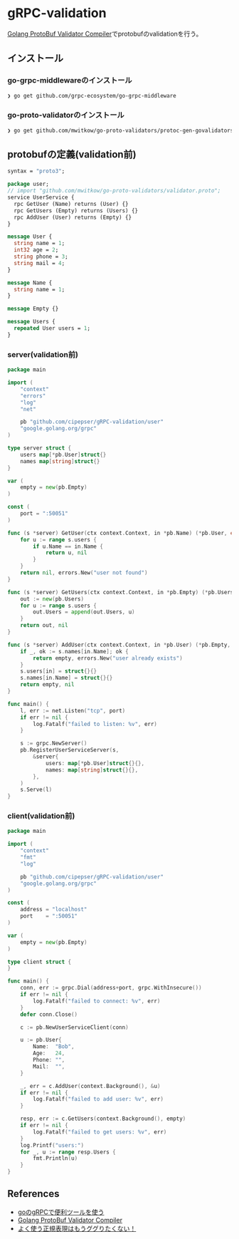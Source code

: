 # gRPC-validation

[Golang ProtoBuf Validator Compiler](https://github.com/mwitkow/go-proto-validators)でprotobufのvalidationを行う。

## インストール

### go-grpc-middlewareのインストール

```sh
❯ go get github.com/grpc-ecosystem/go-grpc-middleware
```

### go-proto-validatorのインストール

```sh
❯ go get github.com/mwitkow/go-proto-validators/protoc-gen-govalidators
```

## protobufの定義(validation前)

```proto
syntax = "proto3";

package user;
// import "github.com/mwitkow/go-proto-validators/validator.proto";
service UserService {
  rpc GetUser (Name) returns (User) {}
  rpc GetUsers (Empty) returns (Users) {}
  rpc AddUser (User) returns (Empty) {}
}

message User {
  string name = 1;
  int32 age = 2;
  string phone = 3;
  string mail = 4;
}

message Name {
  string name = 1;
}

message Empty {}

message Users {
  repeated User users = 1;
}
```

### server(validation前)

```go
package main

import (
	"context"
	"errors"
	"log"
	"net"

	pb "github.com/cipepser/gRPC-validation/user"
	"google.golang.org/grpc"
)

type server struct {
	users map[*pb.User]struct{}
	names map[string]struct{}
}

var (
	empty = new(pb.Empty)
)

const (
	port = ":50051"
)

func (s *server) GetUser(ctx context.Context, in *pb.Name) (*pb.User, error) {
	for u := range s.users {
		if u.Name == in.Name {
			return u, nil
		}
	}
	return nil, errors.New("user not found")
}

func (s *server) GetUsers(ctx context.Context, in *pb.Empty) (*pb.Users, error) {
	out := new(pb.Users)
	for u := range s.users {
		out.Users = append(out.Users, u)
	}
	return out, nil
}

func (s *server) AddUser(ctx context.Context, in *pb.User) (*pb.Empty, error) {
	if _, ok := s.names[in.Name]; ok {
		return empty, errors.New("user already exists")
	}
	s.users[in] = struct{}{}
	s.names[in.Name] = struct{}{}
	return empty, nil
}

func main() {
	l, err := net.Listen("tcp", port)
	if err != nil {
		log.Fatalf("failed to listen: %v", err)
	}

	s := grpc.NewServer()
	pb.RegisterUserServiceServer(s,
		&server{
			users: map[*pb.User]struct{}{},
			names: map[string]struct{}{},
		},
	)
	s.Serve(l)
}
```

### client(validation前)

```go
package main

import (
	"context"
	"fmt"
	"log"

	pb "github.com/cipepser/gRPC-validation/user"
	"google.golang.org/grpc"
)

const (
	address = "localhost"
	port    = ":50051"
)

var (
	empty = new(pb.Empty)
)

type client struct {
}

func main() {
	conn, err := grpc.Dial(address+port, grpc.WithInsecure())
	if err != nil {
		log.Fatalf("failed to connect: %v", err)
	}
	defer conn.Close()

	c := pb.NewUserServiceClient(conn)

	u := pb.User{
		Name:  "Bob",
		Age:   24,
		Phone: "",
		Mail:  "",
	}

	_, err = c.AddUser(context.Background(), &u)
	if err != nil {
		log.Fatalf("failed to add user: %v", err)
	}

	resp, err := c.GetUsers(context.Background(), empty)
	if err != nil {
		log.Fatalf("failed to get users: %v", err)
	}
	log.Printf("users:")
	for _, u := range resp.Users {
		fmt.Println(u)
	}
}
```


## References
* [goのgRPCで便利ツールを使う](https://qiita.com/h3_poteto/items/3a39c41743b4fd87c134)
* [Golang ProtoBuf Validator Compiler](https://github.com/mwitkow/go-proto-validators)
* [よく使う正規表現はもうググりたくない！](https://qiita.com/dongri/items/2a0a18e253eb5bf9edba)